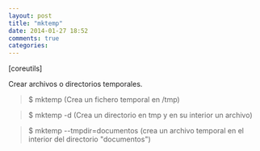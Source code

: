 ```yaml
---
layout: post
title: "mktemp"
date: 2014-01-27 18:52
comments: true
categories: 
---
```

[coreutils]

Crear archivos o directorios temporales.

>$ mktemp (Crea un fichero temporal en /tmp)

>$ mktemp -d (Crea un directorio en tmp y en su interior un archivo)

>$ mktemp --tmpdir=documentos (crea un archivo temporal en el interior del directorio "documentos")

